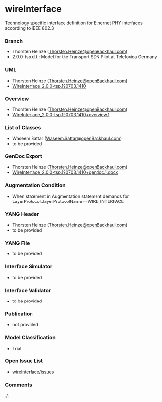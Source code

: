 # wireInterface
Technology specific interface definition for Ethernet PHY interfaces according to IEEE 802.3

### Branch
- Thorsten Heinze (Thorsten.Heinze@openBackhaul.com)
- 2.0.0-tsp.d.t : Model for the Transport SDN Pilot at Telefonica Germany

### UML
- Thorsten Heinze (Thorsten.Heinze@openBackhaul.com)
- [WireInterface_2.0.0-tsp.190703.1410](./WireInterface_2.0.0-tsp.190703.1410.zip)

### Overview 
- Thorsten Heinze (Thorsten.Heinze@openBackhaul.com)
- [WireInterface_2.0.0-tsp.190703.1410+overview.1](./WireInterface_2.0.0-tsp.190703.1410+overview.1.png)

### List of Classes
- Waseem Sattar (Waseem.Sattar@openBackhaul.com)
- to be provided

### GenDoc Export
- Thorsten Heinze (Thorsten.Heinze@openBackhaul.com)
- [WireInterface_2.0.0-tsp.190703.1410+gendoc.1.docx](./WireInterface_2.0.0-tsp.190703.1410+gendoc.1.docx)

### Augmentation Condition
- When statement in Augmentation statement demands for LayerProtocol::layerProtocolName==WIRE_INTERFACE

### YANG Header
- Thorsten Heinze (Thorsten.Heinze@openBackhaul.com)
- to be provided

### YANG File
- to be provided

### Interface Simulator
- to be provided

### Interface Validator
- to be provided

### Publication
- not provided

### Model Classification
- Trial

### Open Issue List
- [wireInterface/issues](../../issues)

### Comments 
./.

